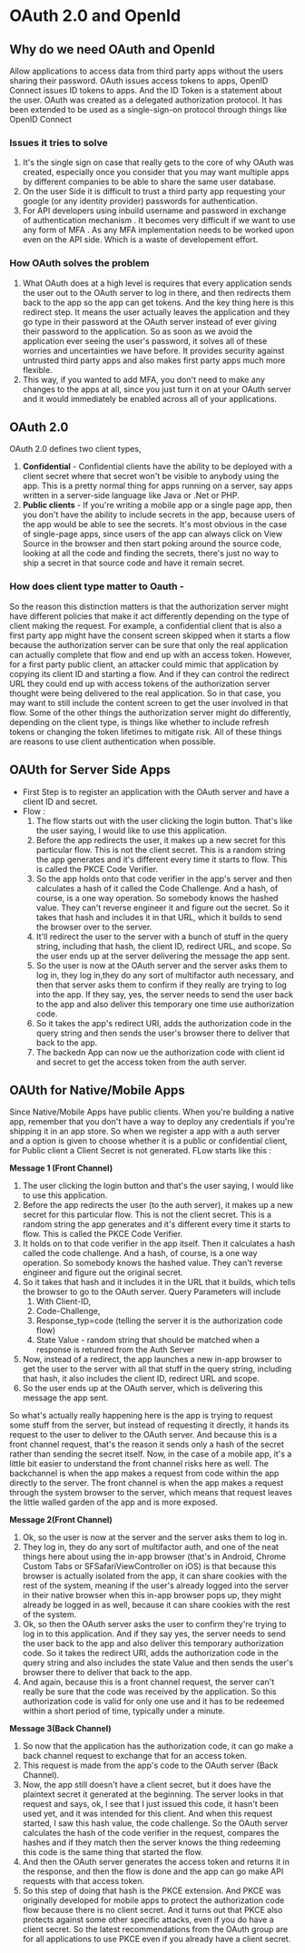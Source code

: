 # OAuth 2.0 and OpenId

## Why do we need OAuth and OpenId
Allow applications to access data from third party apps without the users sharing their password. OAuth issues access tokens to apps, OpenID Connect issues ID tokens to apps.
And the ID Token is a statement about the user.
OAuth was created as a delegated authorization protocol. It has been extended to be used as a single-sign-on protocol through things like OpenID Connect

### Issues it tries to solve
1. It's the single sign on case that really gets to the core of why OAuth was created, especially once you consider that you may want multiple apps by different companies to be 
able to share the same user database.
2. On the user Side it is difficult to trust a third party app requesting your google (or any identity provider) passwords for authentication.
3. For API developers using inbuild username and password in exchange of authentication mechanism . It becomes very difficult if we want to use any form of MFA . As any MFA implementation needs to be worked upon even on the API side. Which is a waste of developement effort.

### How OAuth solves the problem
1. What OAuth does at a high level is requires that every application sends the user out to the OAuth server to log in there, and then redirects them back to the app so the app can get tokens. And the key thing here is this redirect step. It means the user actually leaves the application and they go type in their password at the OAuth server instead of ever giving their password to the application. So as soon as we avoid the application ever seeing the user's password, it solves all of these worries and uncertainties we have before. It provides security against untrusted third party apps and also makes first party apps much more flexible. 
2. This way, if you wanted to add MFA, you don't need to make any changes to the apps at all, since you just turn it on at your OAuth server and it would immediately be enabled across all of your applications.

## OAuth 2.0
OAuth 2.0 defines two client types, 
1. **Confidential** - Confidential clients have the ability to be deployed with a client secret where that secret won't be visible to anybody using the app. This is a pretty normal thing for apps running on a server, say apps written in a server-side language like Java or .Net or PHP.
2. **Public clients** - If you're writing a mobile app or a single page app, then you don't have the ability to include secrets in the app, because users of the app would be able to see the secrets. It's most obvious in the case of single-page apps, since users of the app can always click on View Source in the browser and then start poking around the source code, looking at all the code and finding the secrets, there's just no way to ship a secret in that source code and have it remain secret.

### How does client type matter to Oauth -
So the reason this distinction matters is that the authorization server might have different policies that make it act differently depending on the type of client making
the request. For example, a confidential client that is also a first party app might have the consent screen skipped when it starts a flow because the authorization server can be sure that only the real application can actually complete that flow and end up with an access token. However, for a first party public client, an attacker could mimic that application by copying its client ID and starting a flow. And if they can control the redirect URL they could end up with access tokens of the authorization server thought were being delivered to the real application. So in that case, you may want to still include the content screen to get the user involved in that flow. Some of the other things the authorization server might do differently, depending on the client type, is things like whether to include refresh tokens or changing the token lifetimes to mitigate risk. All of these things are reasons to use client authentication when possible.

## OAUth for Server Side Apps

- First Step is to register an application with the OAuth server and have a client ID and secret.
- Flow :
  1. The flow starts out with the user clicking the login button. That's like the user saying, I would like to use this application.
  2. Before the app redirects the user, it makes up a new secret for this particular flow. This is not the client secret. This is a random string the app      generates and it's different every time it starts to flow. This is called the PKCE Code Verifier.
  3. So the app holds onto that code verifier in the app's server and then calculates a hash of it called the Code Challenge. And a hash, of course, is a one way operation. So somebody knows the hashed value. They can't reverse engineer it and figure out the secret. So it takes that hash and includes it in that URL, which it builds to send the browser over to the server.
  4. It'll redirect the user to the server with a bunch of stuff in the query string, including that hash, the client ID, redirect URL, and scope. So the user ends up at the server delivering the message the app sent.
  5. So the user is now at the OAuth server and the server asks them to log in, they log in,they do any sort of multifactor auth necessary, and then that server asks them to confirm if they really are trying to log into the app. If they say, yes, the server needs to send the user back to the app and also deliver this temporary one time use authorization code.
  6. So it takes the app's redirect URI, adds the authorization code in the query string and then sends the user's browser there to deliver that back to the app.
  7. The backedn App can now ue the authorization code with client id and secret to get the access token from the auth server.

## OAUth for Native/Mobile Apps

Since Native/Mobile Apps have public clients. When you're building a native app, remember that you don't have a way to deploy any credentials if you're shipping it in an app store. So when we register a app with a auth server and a option is given to choose whether it is a public or confidential client, for Public client a Client Secret is not generated.
FLow starts like this :

**Message 1 (Front Channel)**
1. The user clicking the login button and that's the user saying, I would like to use this application.
2. Before the app redirects the user (to the auth server), it makes up a new secret for this particular flow. This is not the client secret. This is a random string the app generates and it's different every time it starts to flow. This is called the PKCE Code Verifier.
3. It holds on to that code verifier in the app itself. Then it calculates a hash called the code challenge. And a hash, of course, is a one way operation. So somebody knows the hashed value. They can't reverse engineer and figure out the original secret.
4. So it takes that hash and it includes it in the URL that it builds, which tells the browser to go to the OAuth server. Query Parameters will include
    1. With Client-ID, 
    2. Code-Challenge, 
    3. Response_typ=code (telling the server it is the authorization code flow)
    4. State Value - random string that should be matched when a response is retunred from the Auth Server
5. Now, instead of a redirect, the app launches a new in-app browser to get the user to the server with all that stuff in the query string, including that hash, it also includes the client ID, redirect URL and scope.
6. So the user ends up at the OAuth server, which is delivering this message the app sent.

So what's actually really happening here is the app is trying to request some stuff from the server, but instead of requesting it directly, it hands its request to the user to deliver to the OAuth server. And because this is a front channel request, that's the reason it sends only a hash of the secret rather than sending the secret itself. Now, in the case of a mobile app, it's a little bit easier to understand the front channel risks here as well. 
The backchannel is when the app makes a request from code within the app directly to the server. The front channel is when the app makes a request through the system browser to the server, which means that request leaves the little walled garden of the app and is more exposed. 

**Message 2(Front Channel)**
1. Ok, so the user is now at the server and the server asks them to log in.
2. They log in, they do any sort of multifactor auth, and one of the neat things here about using the in-app browser (that's in Android, Chrome Custom Tabs or SFSafariViewController on iOS) is that because this browser is actually isolated from the app, it can share cookies with the rest of the system, meaning if the user's already logged into the server in their native browser when this in-app browser pops up, they might already be logged in as well, because it can share cookies with the rest of the system.
3. Ok, so then the OAuth server asks the user to confirm they're trying to log in to this application. And if they say yes, the server needs to send the user back to the app and also deliver this temporary authorization code. So it takes the redirect URI, adds the authorization code in the query string and also includes the state Value and then sends the user's browser there to deliver that back to the app. 
4. And again, because this is a front channel request, the server can't really be sure that the code was received by the application. So this authorization code is valid for only one use and it has to be redeemed within a short period of time, typically under a minute.

**Message 3(Back Channel)**
1. So now that the application has the authorization code, it can go make a back channel request to exchange that for an access token.
2. This request is made from the app's code to the OAuth server (Back Channel).
3. Now, the app still doesn't have a client secret, but it does have the plaintext secret it generated at the beginning. The server looks in that request and says, ok, I see that I just issued this code, it hasn't been used yet, and it was intended for this client. And when this request started, I saw this hash value, the code challenge. So the OAuth server calculates the hash of the code verifier in the request, compares the hashes and if they match then the server knows the thing redeeming this code is the same thing that started the flow.
4. And then the OAuth server generates the access token and returns it in the response, and then the flow is done and the app can go make API requests with that access token.
5. So this step of doing that hash is the PKCE extension.
And PKCE was originally developed for mobile apps to protect the authorization code flow because there is no client secret. And it turns out that PKCE also protects against some other specific attacks, even if you do have a client secret. So the latest recommendations from the OAuth group are for all applications to use PKCE even if you already have a client secret.
